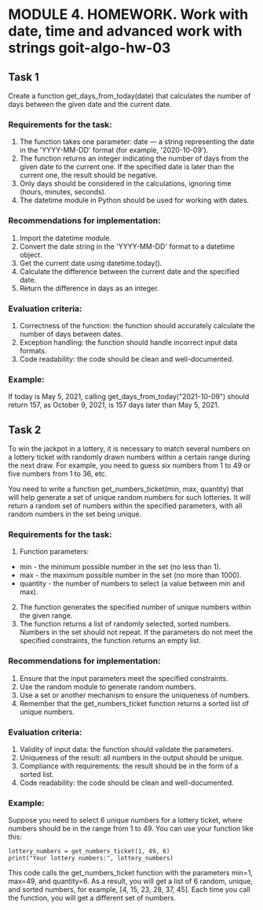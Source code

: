 # MODULE 4. HOMEWORK. Work with date, time and advanced work with strings goit-algo-hw-03

## Task 1

Create a function get_days_from_today(date) that calculates the number of days between the given date and the current date.

### Requirements for the task:

1. The function takes one parameter: date — a string representing the date in the 'YYYY-MM-DD' format (for example, '2020-10-09').
2. The function returns an integer indicating the number of days from the given date to the current one. If the specified date is later than the current one, the result should be negative.
3. Only days should be considered in the calculations, ignoring time (hours, minutes, seconds).
4. The datetime module in Python should be used for working with dates.

### Recommendations for implementation:

1. Import the datetime module.
2. Convert the date string in the 'YYYY-MM-DD' format to a datetime object.
3. Get the current date using datetime.today().
4. Calculate the difference between the current date and the specified date.
5. Return the difference in days as an integer.

### Evaluation criteria:

1. Correctness of the function: the function should accurately calculate the number of days between dates.
2. Exception handling: the function should handle incorrect input data formats.
3. Code readability: the code should be clean and well-documented.

### Example:

If today is May 5, 2021, calling get_days_from_today("2021-10-09") should return 157, as October 9, 2021, is 157 days later than May 5, 2021.

## Task 2

To win the jackpot in a lottery, it is necessary to match several numbers on a lottery ticket with randomly drawn numbers within a certain range during the next draw. For example, you need to guess six numbers from 1 to 49 or five numbers from 1 to 36, etc.

You need to write a function get_numbers_ticket(min, max, quantity) that will help generate a set of unique random numbers for such lotteries. It will return a random set of numbers within the specified parameters, with all random numbers in the set being unique.

### Requirements for the task:

1. Function parameters:

- min - the minimum possible number in the set (no less than 1).
- max - the maximum possible number in the set (no more than 1000).
- quantity - the number of numbers to select (a value between min and max).

2. The function generates the specified number of unique numbers within the given range.
3. The function returns a list of randomly selected, sorted numbers. Numbers in the set should not repeat. If the parameters do not meet the specified constraints, the function returns an empty list.

### Recommendations for implementation:

1. Ensure that the input parameters meet the specified constraints.
2. Use the random module to generate random numbers.
3. Use a set or another mechanism to ensure the uniqueness of numbers.
4. Remember that the get_numbers_ticket function returns a sorted list of unique numbers.

### Evaluation criteria:

1. Validity of input data: the function should validate the parameters.
2. Uniqueness of the result: all numbers in the output should be unique.
3. Compliance with requirements: the result should be in the form of a sorted list.
4. Code readability: the code should be clean and well-documented.

### Example:

Suppose you need to select 6 unique numbers for a lottery ticket, where numbers should be in the range from 1 to 49. You can use your function like this:

```
lottery_numbers = get_numbers_ticket(1, 49, 6)
print("Your lottery numbers:", lottery_numbers)
```

This code calls the get_numbers_ticket function with the parameters min=1, max=49, and quantity=6. As a result, you will get a list of 6 random, unique, and sorted numbers, for example, [4, 15, 23, 28, 37, 45]. Each time you call the function, you will get a different set of numbers.
